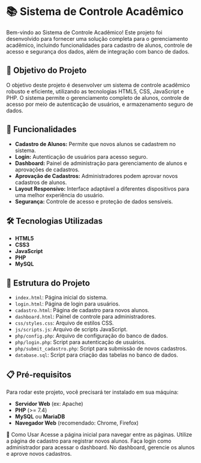 # 📚 Sistema de Controle Acadêmico

Bem-vindo ao Sistema de Controle Acadêmico! Este projeto foi desenvolvido para fornecer uma solução completa para o gerenciamento acadêmico, incluindo funcionalidades para cadastro de alunos, controle de acesso e segurança dos dados, além de integração com banco de dados.

## 🎯 Objetivo do Projeto

O objetivo deste projeto é desenvolver um sistema de controle acadêmico robusto e eficiente, utilizando as tecnologias HTML5, CSS, JavaScript e PHP. O sistema permite o gerenciamento completo de alunos, controle de acesso por meio de autenticação de usuários, e armazenamento seguro de dados.

## 🚀 Funcionalidades

- **Cadastro de Alunos:** Permite que novos alunos se cadastrem no sistema.
- **Login:** Autenticação de usuários para acesso seguro.
- **Dashboard:** Painel de administração para gerenciamento de alunos e aprovações de cadastros.
- **Aprovação de Cadastros:** Administradores podem aprovar novos cadastros de alunos.
- **Layout Responsivo:** Interface adaptável a diferentes dispositivos para uma melhor experiência do usuário.
- **Segurança:** Controle de acesso e proteção de dados sensíveis.

## 🛠️ Tecnologias Utilizadas

- **HTML5**
- **CSS3**
- **JavaScript**
- **PHP**
- **MySQL**

## 📂 Estrutura do Projeto

- `index.html`: Página inicial do sistema.
- `login.html`: Página de login para usuários.
- `cadastro.html`: Página de cadastro para novos alunos.
- `dashboard.html`: Painel de controle para administradores.
- `css/styles.css`: Arquivo de estilos CSS.
- `js/scripts.js`: Arquivo de scripts JavaScript.
- `php/config.php`: Arquivo de configuração do banco de dados.
- `php/login.php`: Script para autenticação de usuários.
- `php/submit_cadastro.php`: Script para submissão de novos cadastros.
- `database.sql`: Script para criação das tabelas no banco de dados.

## 📋 Pré-requisitos

Para rodar este projeto, você precisará ter instalado em sua máquina:

- **Servidor Web** (ex: Apache)
- **PHP** (>= 7.4)
- **MySQL** ou **MariaDB**
- **Navegador Web** (recomendado: Chrome, Firefox)

🎉 Como Usar
Acesse a página inicial para navegar entre as páginas.
Utilize a página de cadastro para registrar novos alunos.
Faça login como administrador para acessar o dashboard.
No dashboard, gerencie os alunos e aprove novos cadastros.